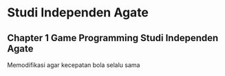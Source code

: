 # Studi Independen Agate
## Chapter 1 Game Programming Studi Independen Agate

Memodifikasi agar kecepatan bola selalu sama
